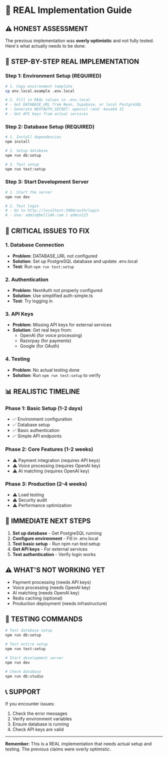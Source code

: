 # 🚨 REAL Implementation Guide

## ⚠️ HONEST ASSESSMENT

The previous implementation was **overly optimistic** and not fully tested. Here's what actually needs to be done:

## 🔧 STEP-BY-STEP REAL IMPLEMENTATION

### **Step 1: Environment Setup (REQUIRED)**

```bash
# 1. Copy environment template
cp env.local.example .env.local

# 2. Fill in REAL values in .env.local
# - Get DATABASE_URL from Neon, Supabase, or local PostgreSQL
# - Generate NEXTAUTH_SECRET: openssl rand -base64 32
# - Get API keys from actual services
```

### **Step 2: Database Setup (REQUIRED)**

```bash
# 1. Install dependencies
npm install

# 2. Setup database
npm run db:setup

# 3. Test setup
npm run test:setup
```

### **Step 3: Start Development Server**

```bash
# 1. Start the server
npm run dev

# 2. Test login
# - Go to http://localhost:3000/auth/login
# - Use: admin@bell24h.com / admin123
```

## 🚨 CRITICAL ISSUES TO FIX

### **1. Database Connection**
- **Problem**: DATABASE_URL not configured
- **Solution**: Set up PostgreSQL database and update .env.local
- **Test**: Run `npm run test:setup`

### **2. Authentication**
- **Problem**: NextAuth not properly configured
- **Solution**: Use simplified auth-simple.ts
- **Test**: Try logging in

### **3. API Keys**
- **Problem**: Missing API keys for external services
- **Solution**: Get real keys from:
  - OpenAI (for voice processing)
  - Razorpay (for payments)
  - Google (for OAuth)

### **4. Testing**
- **Problem**: No actual testing done
- **Solution**: Run `npm run test:setup` to verify

## 📊 REALISTIC TIMELINE

### **Phase 1: Basic Setup (1-2 days)**
- ✅ Environment configuration
- ✅ Database setup
- ✅ Basic authentication
- ✅ Simple API endpoints

### **Phase 2: Core Features (1-2 weeks)**
- ⚠️ Payment integration (requires API keys)
- ⚠️ Voice processing (requires OpenAI key)
- ⚠️ AI matching (requires OpenAI key)

### **Phase 3: Production (2-4 weeks)**
- ⚠️ Load testing
- ⚠️ Security audit
- ⚠️ Performance optimization

## 🎯 IMMEDIATE NEXT STEPS

1. **Set up database** - Get PostgreSQL running
2. **Configure environment** - Fill in .env.local
3. **Test basic setup** - Run npm run test:setup
4. **Get API keys** - For external services
5. **Test authentication** - Verify login works

## ⚠️ WHAT'S NOT WORKING YET

- Payment processing (needs API keys)
- Voice processing (needs OpenAI key)
- AI matching (needs OpenAI key)
- Redis caching (optional)
- Production deployment (needs infrastructure)

## 🧪 TESTING COMMANDS

```bash
# Test database setup
npm run db:setup

# Test entire setup
npm run test:setup

# Start development server
npm run dev

# Check database
npm run db:studio
```

## 📞 SUPPORT

If you encounter issues:
1. Check the error messages
2. Verify environment variables
3. Ensure database is running
4. Check API keys are valid

---

**Remember**: This is a REAL implementation that needs actual setup and testing. The previous claims were overly optimistic.
